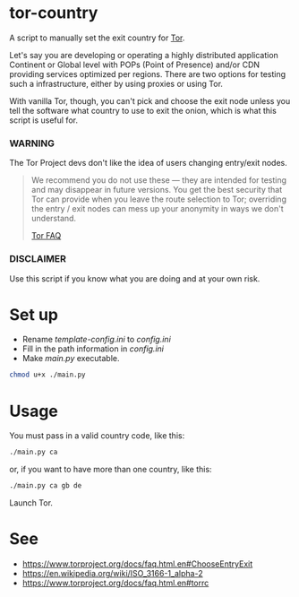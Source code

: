 # tor-country
A script to manually set the exit country for [Tor](https://www.torproject.org).

Let's say you are developing or operating a highly distributed application Continent or Global level with POPs (Point of Presence) and/or CDN providing services optimized per regions. There are two options for testing such a infrastructure, either by using proxies or using Tor.

With vanilla Tor, though, you can't pick and choose the exit node unless you tell the software what country to use to exit the onion, which is what this script is useful for.

### WARNING

The Tor Project devs don't like the idea of users changing entry/exit nodes.

> We recommend you do not use these — they are intended for testing and may disappear in future versions. 
> You get the best security that Tor can provide when you leave the route selection to Tor; overriding the entry / exit nodes can mess up your anonymity in ways we don't understand. 
> 
> [Tor FAQ](https://www.torproject.org/docs/faq.html.en#ChooseEntryExit)

### DISCLAIMER

Use this script if you know what you are doing and at your own risk.

# Set up

- Rename *template-config.ini* to *config.ini*
- Fill in the path information in *config.ini*
- Make *main.py* executable.

```bash
chmod u+x ./main.py
```
# Usage

You must pass in a valid country code, like this:

```bash
./main.py ca
```
or, if you want to have more than one country, like this:

```bash
./main.py ca gb de
```

Launch Tor.

# See
- https://www.torproject.org/docs/faq.html.en#ChooseEntryExit
- https://en.wikipedia.org/wiki/ISO_3166-1_alpha-2
- https://www.torproject.org/docs/faq.html.en#torrc
